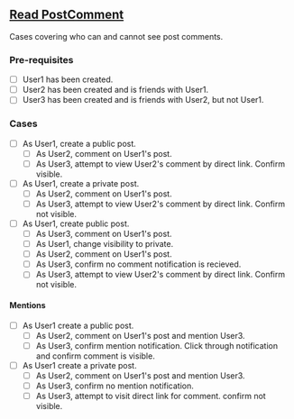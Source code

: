 ## [Read PostComment](documentation/testing/test-cases/PostComment/read.md)

Cases covering who can and cannot see post comments.

### Pre-requisites

- [ ] User1 has been created.
- [ ] User2 has been created and is friends with User1.
- [ ] User3 has been created and is friends with User2, but not User1.

### Cases

- [ ] As User1, create a public post.
    - [ ] As User2, comment on User1's post.
    - [ ] As User3, attempt to view User2's comment by direct link.  Confirm visible.

- [ ] As User1, create a private post.
    - [ ] As User2, comment on User1's post.
    - [ ] As User3, attempt to view User2's comment by direct link.  Confirm not visible.

- [ ] As User1, create public post.
    - [ ] As User3, comment on User1's post.
    - [ ] As User1, change visibility to private.
    - [ ] As User2, comment on User1's post.
    - [ ] As User3, confirm no comment notification is recieved.
    - [ ] As User3, attempt to view User2's comment by direct link.  Confirm not visible.

#### Mentions

- [ ] As User1 create a public post.
    - [ ] As User2, comment on User1's post and mention User3.
    - [ ] As User3, confirm mention notification. Click through notification and confirm comment is visible.

- [ ] As User1 create a private post.
    - [ ] As User2, comment on User1's post and mention User3.
    - [ ] As User3, confirm no mention notification.
    - [ ] As User3, attempt to visit direct link for comment. confirm not visible.
